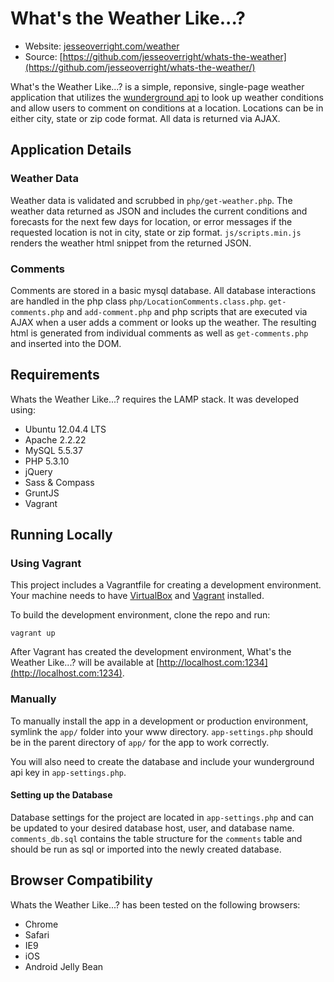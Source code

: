 # What's the Weather Like...?

* Website: [jesseoverright.com/weather](http://www.jesseoverright.com/weather/)
* Source: [https://github.com/jesseoverright/whats-the-weather](https://github.com/jesseoverright/whats-the-weather/)

What's the Weather Like...? is a simple, reponsive, single-page weather application that utilizes the [wunderground api](http://www.wunderground.com/weather/api/) to look up weather conditions and allow users to comment on conditions at a location. Locations can be in either city, state or zip code format. All data is returned via AJAX.

## Application Details

### Weather Data
Weather data is validated and scrubbed in `php/get-weather.php`. The weather data returned as JSON and includes the current conditions and forecasts for the next few days for location, or error messages if the requested location is not in city, state or zip format. `js/scripts.min.js` renders the weather html snippet from the returned JSON.

### Comments
Comments are stored in a basic mysql database. All database interactions are handled in the php class `php/LocationComments.class.php`. `get-comments.php` and `add-comment.php` and php scripts that are executed via AJAX when a user adds a comment or looks up the weather. The resulting html is generated from individual comments as well as `get-comments.php` and inserted into the DOM.

## Requirements
Whats the Weather Like...? requires the LAMP stack. It was developed using:

* Ubuntu 12.04.4 LTS
* Apache 2.2.22
* MySQL 5.5.37
* PHP 5.3.10
* jQuery
* Sass & Compass
* GruntJS
* Vagrant

## Running Locally

### Using Vagrant
This project includes a Vagrantfile for creating a development environment. Your machine needs to have [VirtualBox](http://www.virtualbox.org) and [Vagrant](http://www.vagrantup.com) installed.

To build the development environment, clone the repo and run:

`vagrant up`

After Vagrant has created the development environment, What's the Weather Like...? will be available at [http://localhost.com:1234](http://localhost.com:1234).

### Manually
To manually install the app in a development or production environment, symlink the `app/` folder into your www directory. `app-settings.php` should be in the parent directory of `app/` for the app to work correctly.

You will also need to create the database and include your wunderground api key in `app-settings.php`.

#### Setting up the Database
Database settings for the project are located in `app-settings.php` and can be updated to your desired database host, user, and database name. `comments_db.sql` contains the table structure for the `comments` table and should be run as sql or imported into the newly created database.

## Browser Compatibility

Whats the Weather Like...? has been tested on the following browsers:

* Chrome
* Safari
* IE9
* iOS
* Android Jelly Bean